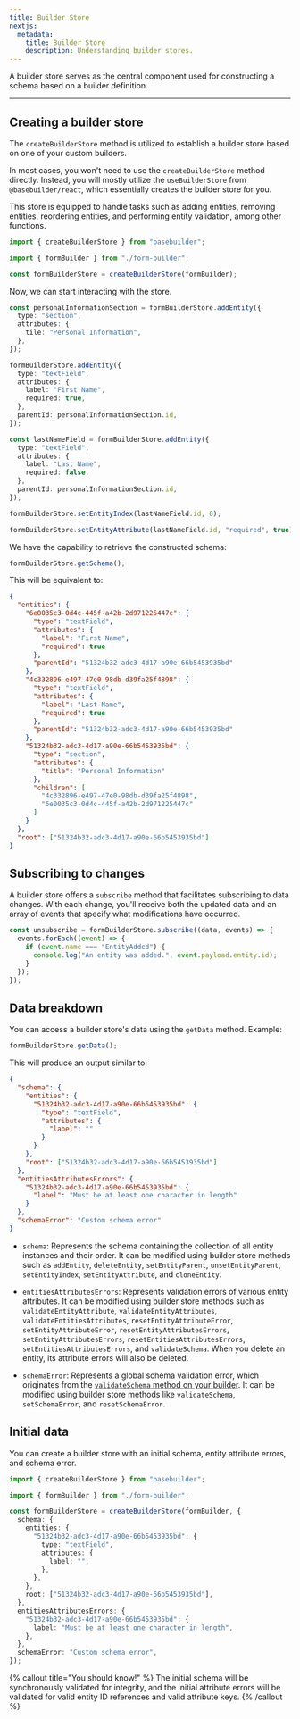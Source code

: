 ```yaml
---
title: Builder Store
nextjs:
  metadata:
    title: Builder Store
    description: Understanding builder stores.
---
```


A builder store serves as the central component used for constructing a schema based on a builder definition.

---

## Creating a builder store

The `createBuilderStore` method is utilized to establish a builder store based on one of your custom builders.

In most cases, you won't need to use the `createBuilderStore` method directly. Instead, you will mostly utilize the `useBuilderStore` from `@basebuilder/react`, which essentially creates the builder store for you.

This store is equipped to handle tasks such as adding entities, removing entities, reordering entities, and performing entity validation, among other functions.

```typescript
import { createBuilderStore } from "basebuilder";

import { formBuilder } from "./form-builder";

const formBuilderStore = createBuilderStore(formBuilder);
```

Now, we can start interacting with the store.

```typescript
const personalInformationSection = formBuilderStore.addEntity({
  type: "section",
  attributes: {
    tile: "Personal Information",
  },
});

formBuilderStore.addEntity({
  type: "textField",
  attributes: {
    label: "First Name",
    required: true,
  },
  parentId: personalInformationSection.id,
});

const lastNameField = formBuilderStore.addEntity({
  type: "textField",
  attributes: {
    label: "Last Name",
    required: false,
  },
  parentId: personalInformationSection.id,
});

formBuilderStore.setEntityIndex(lastNameField.id, 0);

formBuilderStore.setEntityAttribute(lastNameField.id, "required", true);
```

We have the capability to retrieve the constructed schema:

```typescript
formBuilderStore.getSchema();
```

This will be equivalent to:

```json
{
  "entities": {
    "6e0035c3-0d4c-445f-a42b-2d971225447c": {
      "type": "textField",
      "attributes": {
        "label": "First Name",
        "required": true
      },
      "parentId": "51324b32-adc3-4d17-a90e-66b5453935bd"
    },
    "4c332896-e497-47e0-98db-d39fa25f4898": {
      "type": "textField",
      "attributes": {
        "label": "Last Name",
        "required": true
      },
      "parentId": "51324b32-adc3-4d17-a90e-66b5453935bd"
    },
    "51324b32-adc3-4d17-a90e-66b5453935bd": {
      "type": "section",
      "attributes": {
        "title": "Personal Information"
      },
      "children": [
        "4c332896-e497-47e0-98db-d39fa25f4898",
        "6e0035c3-0d4c-445f-a42b-2d971225447c"
      ]
    }
  },
  "root": ["51324b32-adc3-4d17-a90e-66b5453935bd"]
}
```

## Subscribing to changes

A builder store offers a `subscribe` method that facilitates subscribing to data changes. With each change, you'll receive both the updated data and an array of events that specify what modifications have occurred.

```typescript
const unsubscribe = formBuilderStore.subscribe((data, events) => {
  events.forEach((event) => {
    if (event.name === "EntityAdded") {
      console.log("An entity was added.", event.payload.entity.id);
    }
  });
});
```

## Data breakdown

You can access a builder store's data using the `getData` method. Example:

```typescript
formBuilderStore.getData();
```

This will produce an output similar to:

```json
{
  "schema": {
    "entities": {
      "51324b32-adc3-4d17-a90e-66b5453935bd": {
        "type": "textField",
        "attributes": {
          "label": ""
        }
      }
    },
    "root": ["51324b32-adc3-4d17-a90e-66b5453935bd"]
  },
  "entitiesAttributesErrors": {
    "51324b32-adc3-4d17-a90e-66b5453935bd": {
      "label": "Must be at least one character in length"
    }
  },
  "schemaError": "Custom schema error"
}
```

- `schema`: Represents the schema containing the collection of all entity instances and their order. It can be modified using builder store methods such as `addEntity`, `deleteEntity`, `setEntityParent`, `unsetEntityParent`, `setEntityIndex`, `setEntityAttribute`, and `cloneEntity`.

- `entitiesAttributesErrors`: Represents validation errors of various entity attributes. It can be modified using builder store methods such as `validateEntityAttribute`, `validateEntityAttributes`, `validateEntitiesAttributes`, `resetEntityAttributeError`, `setEntityAttributeError`, `resetEntityAttributesErrors`, `setEntityAttributesErrors`, `resetEntitiesAttributesErrors`, `setEntitiesAttributesErrors`, and `validateSchema`. When you delete an entity, its attribute errors will also be deleted.

- `schemaError`: Represents a global schema validation error, which originates from the [`validateSchema` method on your builder](/docs/builders#additional-schema-validation). It can be modified using builder store methods like `validateSchema`, `setSchemaError`, and `resetSchemaError`.

## Initial data

You can create a builder store with an initial schema, entity attribute errors, and schema error.

```typescript
import { createBuilderStore } from "basebuilder";

import { formBuilder } from "./form-builder";

const formBuilderStore = createBuilderStore(formBuilder, {
  schema: {
    entities: {
      "51324b32-adc3-4d17-a90e-66b5453935bd": {
        type: "textField",
        attributes: {
          label: "",
        },
      },
    },
    root: ["51324b32-adc3-4d17-a90e-66b5453935bd"],
  },
  entitiesAttributesErrors: {
    "51324b32-adc3-4d17-a90e-66b5453935bd": {
      label: "Must be at least one character in length",
    },
  },
  schemaError: "Custom schema error",
});
```

{% callout title="You should know!" %}
The initial schema will be synchronously validated for integrity, and the initial attribute errors will be validated for valid entity ID references and valid attribute keys.
{% /callout %}
